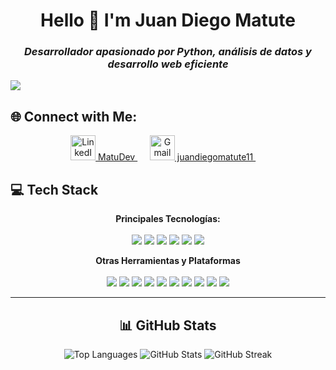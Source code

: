 <!----------------------------------- Heading Section ------------------------------------>
<h1 align="center">
    Hello 👋 I'm Juan Diego Matute
    <br>
</h1>

<h3 align="center">
    <i>Desarrollador apasionado por Python, análisis de datos y desarrollo web eficiente</i>
</h3>
    <img src="https://raw.githubusercontent.com/andreasbm/readme/master/assets/lines/colored.png">

<!----------------------------------- About Section ------------------------------------>
<br>

## 🌐 Connect with Me:
<p align="center">
  <a href="https://www.linkedin.com/in/matudev/" target="_blank">
      <img src="https://skillicons.dev/icons?i=linkedin" alt="LinkedIn" width="40" height="40">  MatuDev
  </a>&nbsp;&nbsp;&nbsp;&nbsp;
  <a href="mailto:juandiegomatute11@gmail.com" target="_blank">
      <img src="https://skillicons.dev/icons?i=gmail" alt="Gmail" width="40" height="40">  juandiegomatute11
  </a>&nbsp;&nbsp;&nbsp;&nbsp;

</p>

<!----------------------------------- Tech Stack Section ------------------------------------>

## 💻 Tech Stack 
<p align="center">
    <b> Principales Tecnologías:</b>
    <br>
    <br>
    <img src="https://img.shields.io/badge/Python-3670A0?style=for-the-badge&logo=python&logoColor=ffdd54" />
    <img src="https://img.shields.io/badge/Flask-000000?style=for-the-badge&logo=flask&logoColor=white" />
    <img src="https://img.shields.io/badge/JavaScript-323330?style=for-the-badge&logo=javascript&logoColor=%23F7DF1E" />
    <img src="https://img.shields.io/badge/Astro-FF5A1F?style=for-the-badge&logo=astro&logoColor=white" />
    <img src="https://img.shields.io/badge/Tailwind%20CSS-06B6D4?style=for-the-badge&logo=tailwindcss&logoColor=white" />
    <img src="https://img.shields.io/badge/MySQL-07405E?style=for-the-badge&logo=mysql&logoColor=ffdd54" />

 
</p>

<p align="center">
    <b>Otras Herramientas y Plataformas</b>
    <br><br>
    <img src="https://img.shields.io/badge/HTML5-E34F26?style=for-the-badge&logo=html5&logoColor=white" />
    <img src="https://img.shields.io/badge/CSS3-%231572B6.svg?style=for-the-badge&logo=css3&logoColor=white" />
    <img src="https://img.shields.io/badge/SQLite-07405E?style=for-the-badge&logo=sqlite&logoColor=white" />
    <img src="https://img.shields.io/badge/NumPy-013243?style=for-the-badge&logo=numpy&logoColor=white" />
    <img src="https://img.shields.io/badge/Pandas-150458?style=for-the-badge&logo=pandas&logoColor=white" />
    <img src="https://img.shields.io/badge/Matplotlib-007ACC?style=for-the-badge&logo=python&logoColor=white" /> 
    <img src="https://img.shields.io/badge/Vercel-000000?style=for-the-badge&logo=vercel&logoColor=white" />
    <img src="https://img.shields.io/badge/Git-F05032?style=for-the-badge&logo=git&logoColor=white" />
    <img src="https://img.shields.io/badge/GitHub-181717?style=for-the-badge&logo=github&logoColor=white" />
    <img src="https://img.shields.io/badge/LangChain-333?style=for-the-badge&logo=langchain&logoColor=white" />
</p>

---

<!----------------------------------- GitHub Stats Section ------------------------------------>
<h2 align="center">📊 GitHub Stats</h2>
<p align="center">
    <img src="https://github-readme-stats.vercel.app/api/top-langs/?username=jdmatu&theme=dark&hide_border=false&include_all_commits=false&count_private=false&layout=compact" alt="Top Languages" />
    <img src="https://github-readme-stats.vercel.app/api?username=jdmatu&theme=dark&hide_border=false&include_all_commits=false&count_private=false" alt="GitHub Stats" />
    <img src="https://github-readme-streak-stats.herokuapp.com/?user=jdmatu&theme=dark&hide_border=false" alt="GitHub Streak" />
</p>
